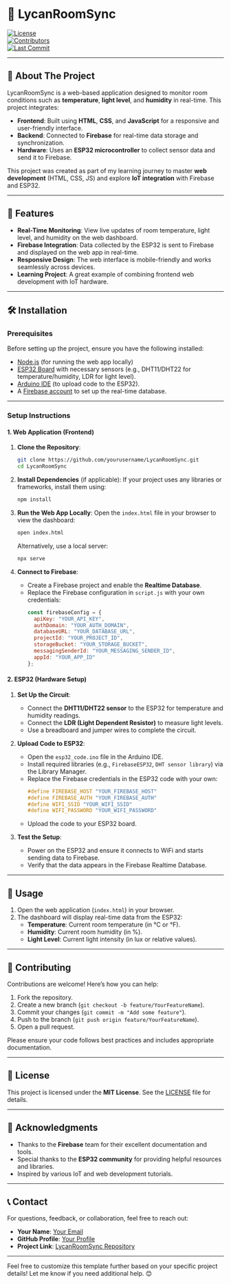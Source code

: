 
# 📌 LycanRoomSync

[![License](https://img.shields.io/badge/license-MIT-blue.svg)](LICENSE)  
[![Contributors](https://img.shields.io/badge/contributors-1-green.svg)](CONTRIBUTORS.md)  
[![Last Commit](https://img.shields.io/github/last-commit/yourusername/LycanRoomSync)](https://github.com/yourusername/LycanRoomSync)

---

## 🌟 About The Project

LycanRoomSync is a web-based application designed to monitor room conditions such as **temperature**, **light level**, and **humidity** in real-time. This project integrates:

- **Frontend**: Built using **HTML**, **CSS**, and **JavaScript** for a responsive and user-friendly interface.
- **Backend**: Connected to **Firebase** for real-time data storage and synchronization.
- **Hardware**: Uses an **ESP32 microcontroller** to collect sensor data and send it to Firebase.

This project was created as part of my learning journey to master **web development** (HTML, CSS, JS) and explore **IoT integration** with Firebase and ESP32.

---

## 🚀 Features

- **Real-Time Monitoring**: View live updates of room temperature, light level, and humidity on the web dashboard.
- **Firebase Integration**: Data collected by the ESP32 is sent to Firebase and displayed on the web app in real-time.
- **Responsive Design**: The web interface is mobile-friendly and works seamlessly across devices.
- **Learning Project**: A great example of combining frontend web development with IoT hardware.

---

## 🛠️ Installation

### Prerequisites

Before setting up the project, ensure you have the following installed:

- [Node.js](https://nodejs.org/) (for running the web app locally)
- [ESP32 Board](https://www.espressif.com/en/products/silicon/esp32) with necessary sensors (e.g., DHT11/DHT22 for temperature/humidity, LDR for light level).
- [Arduino IDE](https://www.arduino.cc/) (to upload code to the ESP32).
- A [Firebase account](https://firebase.google.com/) to set up the real-time database.

---

### Setup Instructions

#### 1. Web Application (Frontend)

1. **Clone the Repository**:
   ```bash
   git clone https://github.com/yourusername/LycanRoomSync.git
   cd LycanRoomSync
   ```

2. **Install Dependencies** (if applicable):
   If your project uses any libraries or frameworks, install them using:
   ```bash
   npm install
   ```

3. **Run the Web App Locally**:
   Open the `index.html` file in your browser to view the dashboard:
   ```bash
   open index.html
   ```
   Alternatively, use a local server:
   ```bash
   npx serve
   ```

4. **Connect to Firebase**:
   - Create a Firebase project and enable the **Realtime Database**.
   - Replace the Firebase configuration in `script.js` with your own credentials:
     ```javascript
     const firebaseConfig = {
       apiKey: "YOUR_API_KEY",
       authDomain: "YOUR_AUTH_DOMAIN",
       databaseURL: "YOUR_DATABASE_URL",
       projectId: "YOUR_PROJECT_ID",
       storageBucket: "YOUR_STORAGE_BUCKET",
       messagingSenderId: "YOUR_MESSAGING_SENDER_ID",
       appId: "YOUR_APP_ID"
     };
     ```

#### 2. ESP32 (Hardware Setup)

1. **Set Up the Circuit**:
   - Connect the **DHT11/DHT22 sensor** to the ESP32 for temperature and humidity readings.
   - Connect the **LDR (Light Dependent Resistor)** to measure light levels.
   - Use a breadboard and jumper wires to complete the circuit.

2. **Upload Code to ESP32**:
   - Open the `esp32_code.ino` file in the Arduino IDE.
   - Install required libraries (e.g., `FirebaseESP32`, `DHT sensor library`) via the Library Manager.
   - Replace the Firebase credentials in the ESP32 code with your own:
     ```cpp
     #define FIREBASE_HOST "YOUR_FIREBASE_HOST"
     #define FIREBASE_AUTH "YOUR_FIREBASE_AUTH"
     #define WIFI_SSID "YOUR_WIFI_SSID"
     #define WIFI_PASSWORD "YOUR_WIFI_PASSWORD"
     ```
   - Upload the code to your ESP32 board.

3. **Test the Setup**:
   - Power on the ESP32 and ensure it connects to WiFi and starts sending data to Firebase.
   - Verify that the data appears in the Firebase Realtime Database.

---

## 📝 Usage

1. Open the web application (`index.html`) in your browser.
2. The dashboard will display real-time data from the ESP32:
   - **Temperature**: Current room temperature (in °C or °F).
   - **Humidity**: Current room humidity (in %).
   - **Light Level**: Current light intensity (in lux or relative values).

---

## 🤝 Contributing

Contributions are welcome! Here’s how you can help:

1. Fork the repository.
2. Create a new branch (`git checkout -b feature/YourFeatureName`).
3. Commit your changes (`git commit -m "Add some feature"`).
4. Push to the branch (`git push origin feature/YourFeatureName`).
5. Open a pull request.

Please ensure your code follows best practices and includes appropriate documentation.

---

## 📄 License

This project is licensed under the **MIT License**. See the [LICENSE](LICENSE) file for details.

---

## 🙏 Acknowledgments

- Thanks to the **Firebase** team for their excellent documentation and tools.
- Special thanks to the **ESP32 community** for providing helpful resources and libraries.
- Inspired by various IoT and web development tutorials.

---

## 📞 Contact

For questions, feedback, or collaboration, feel free to reach out:

- **Your Name**: [Your Email](chaminduliyangama1761@gmail.com)
- **GitHub Profile**: [Your Profile](https://github.com/cjayahansa)
- **Project Link**: [LycanRoomSync Repository](https://cjayahansa.github.io/lycanroomsynk/)

---

Feel free to customize this template further based on your specific project details! Let me know if you need additional help. 😊
